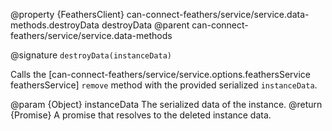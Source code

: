 @property {FeathersClient} can-connect-feathers/service/service.data-methods.destroyData destroyData
@parent can-connect-feathers/service/service.data-methods

@signature `destroyData(instanceData)`

Calls the [can-connect-feathers/service/service.options.feathersService feathersService] `remove` method with the provided serialized `instanceData`.

@param {Object} instanceData The serialized data of the instance.
@return {Promise<Object>} A promise that resolves to the deleted instance data.
